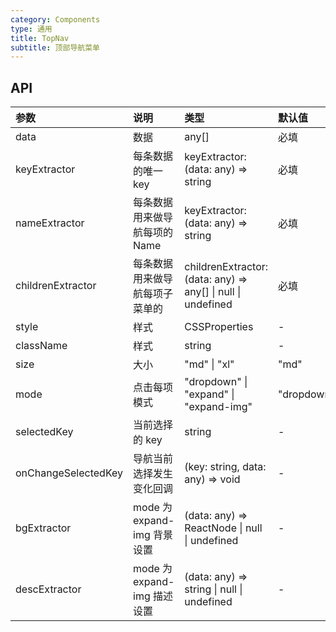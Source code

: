 ```yaml
---
category: Components
type: 通用
title: TopNav
subtitle: 顶部导航菜单
---
```


## API

| 参数                | 说明                           | 类型                                                         | 默认值     |
| :------------------ | :----------------------------- | :----------------------------------------------------------- | :--------- |
| data                | 数据                           | any[]                                                        | 必填       |
| keyExtractor        | 每条数据的唯一 key             | keyExtractor: (data: any) => string                          | 必填       |
| nameExtractor       | 每条数据用来做导航每项的 Name  | keyExtractor: (data: any) => string                          | 必填       |
| childrenExtractor   | 每条数据用来做导航每项子菜单的 | childrenExtractor: (data: any) => any[] \| null \| undefined | 必填       |
| style               | 样式                           | CSSProperties                                                | -          |
| className           | 样式                           | string                                                       | -          |
| size                | 大小                           | "md" \| "xl"                                                 | "md"       |
| mode                | 点击每项模式                   | "dropdown" \| "expand" \| "expand-img"                       | "dropdown" |
| selectedKey         | 当前选择的 key                 | string                                                       | -          |
| onChangeSelectedKey | 导航当前选择发生变化回调       | (key: string, data: any) => void                             | -          |
| bgExtractor         | mode 为 expand-img 背景设置    | (data: any) => ReactNode \| null \| undefined                | -          |
| descExtractor       | mode 为 expand-img 描述设置    | (data: any) => string \| null \| undefined                   | -          |
